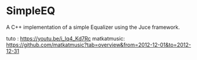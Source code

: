 # SimpleEQ

A C++ implementation of a simple Equalizer using the Juce framework.

tuto : https://youtu.be/i_Iq4_Kd7Rc
matkatmusic: https://github.com/matkatmusic?tab=overview&from=2012-12-01&to=2012-12-31
